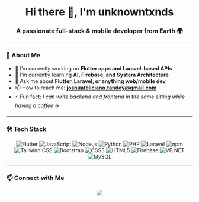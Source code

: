 <h1 align="center">Hi there 👋, I'm unknowntxnds</h1>
<h3 align="center">A passionate full-stack & mobile developer from Earth 🌍</h3>

---

### 🧠 About Me

- 🔭 I’m currently working on **Flutter apps and Laravel-based APIs**
- 🌱 I’m currently learning **AI, Firebase, and System Architecture**
- 💬 Ask me about **Flutter, Laravel, or anything web/mobile dev**
- 📫 How to reach me: **joshuafeliciano.tandoy@gmail.com**
- ⚡ Fun fact: *I can write backend and frontend in the same sitting while having a coffee ☕*

---

### 🛠️ Tech Stack

<div align="center">

![Flutter](https://img.shields.io/badge/Flutter-02569B?style=for-the-badge&logo=flutter&logoColor=white)
![JavaScript](https://img.shields.io/badge/JavaScript-F7DF1E?style=for-the-badge&logo=javascript&logoColor=black)
![Node.js](https://img.shields.io/badge/Node.js-339933?style=for-the-badge&logo=node.js&logoColor=white)
![Python](https://img.shields.io/badge/Python-3670A0?style=for-the-badge&logo=python&logoColor=ffdd54)
![PHP](https://img.shields.io/badge/PHP-777BB4?style=for-the-badge&logo=php&logoColor=white)
![Laravel](https://img.shields.io/badge/Laravel-F55247?style=for-the-badge&logo=laravel&logoColor=white)
![npm](https://img.shields.io/badge/npm-CB3837?style=for-the-badge&logo=npm&logoColor=white)
![Tailwind CSS](https://img.shields.io/badge/Tailwind_CSS-06B6D4?style=for-the-badge&logo=tailwind-css&logoColor=white)
![Bootstrap](https://img.shields.io/badge/Bootstrap-7952B3?style=for-the-badge&logo=bootstrap&logoColor=white)
![CSS3](https://img.shields.io/badge/CSS3-1572B6?style=for-the-badge&logo=css3&logoColor=white)
![HTML5](https://img.shields.io/badge/HTML5-E34F26?style=for-the-badge&logo=html5&logoColor=white)
![Firebase](https://img.shields.io/badge/Firebase-FFCA28?style=for-the-badge&logo=firebase&logoColor=black)
![VB.NET](https://img.shields.io/badge/VB.NET-68217A?style=for-the-badge&logo=visual-basic&logoColor=white)
![MySQL](https://img.shields.io/badge/MySQL-4479A1?style=for-the-badge&logo=mysql&logoColor=white)

</div>

---

### 📫 Connect with Me

<p align="center">
  <a href="https://m.me/mrtxnds"><img src="https://img.shields.io/badge/Messenger-00B2FF?style=for-the-badge&logo=messenger&logoColor=white"/></a>
</p>

<!--
### 📊 GitHub Stats 
<p align="center">
  <img src="https://github-readme-stats-six-ruby-38.vercel.app/api/top-langs/?username=unknowntxnds&layout=compact&theme=radical&count_private=true" alt="Top Langs" />
</p>
--!>

